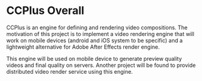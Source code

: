 CCPlus Overall
==============

CCPlus is an engine for defining and rendering video compositions. The motivation of this project is to implement a video rendering engine that will work on mobile devices (android and iOS system to be specific) and a lightweight alternative for Adobe After Effects render engine.

This engine will be used on mobile device to generate preview quality videos and final quality on servers. Another project will be found to provide distributed video render service using this engine.
